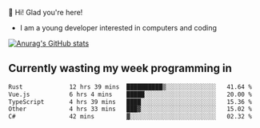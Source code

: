 👋 Hi! Glad you're here!
- I am a young developer interested in computers and coding

[![Anurag's GitHub stats](https://github-readme-stats.vercel.app/api?username=Eatham532&theme=dark)](https://github.com/anuraghazra/github-readme-stats)


## Currently wasting my week programming in
<!--START_SECTION:waka-->

```txt
Rust             12 hrs 39 mins  ██████████▒░░░░░░░░░░░░░░   41.64 %
Vue.js           6 hrs 4 mins    █████░░░░░░░░░░░░░░░░░░░░   20.00 %
TypeScript       4 hrs 39 mins   ████░░░░░░░░░░░░░░░░░░░░░   15.36 %
Other            4 hrs 33 mins   ███▓░░░░░░░░░░░░░░░░░░░░░   15.02 %
C#               42 mins         ▓░░░░░░░░░░░░░░░░░░░░░░░░   02.32 %
```

<!--END_SECTION:waka-->
